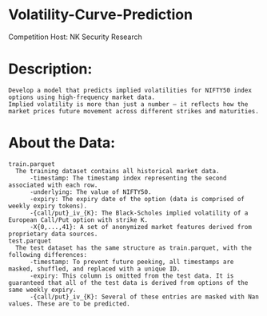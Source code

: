 # Volatility-Curve-Prediction
Competition Host: NK Security Research
# Description:
    Develop a model that predicts implied volatilities for NIFTY50 index options using high-frequency market data.
    Implied volatility is more than just a number — it reflects how the market prices future movement across different strikes and maturities.

# About the Data:
    train.parquet
      The training dataset contains all historical market data.
          -timestamp: The timestamp index representing the second associated with each row.
          -underlying: The value of NIFTY50.
          -expiry: The expiry date of the option (data is comprised of weekly expiry tokens).
          -{call/put}_iv_{K}: The Black-Scholes implied volatility of a European Call/Put option with strike K.
          -X{0,...,41}: A set of anonymized market features derived from proprietary data sources.
    test.parquet
      The test dataset has the same structure as train.parquet, with the following differences:
          -timestamp: To prevent future peeking, all timestamps are masked, shuffled, and replaced with a unique ID.
          -expiry: This column is omitted from the test data. It is guaranteed that all of the test data is derived from options of the same weekly expiry.
          -{call/put}_iv_{K}: Several of these entries are masked with Nan values. These are to be predicted.
